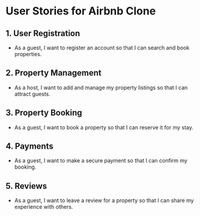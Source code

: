 # User Stories for Airbnb Clone

## 1. User Registration
- As a guest, I want to register an account so that I can search and book properties.

## 2. Property Management
- As a host, I want to add and manage my property listings so that I can attract guests.

## 3. Property Booking
- As a guest, I want to book a property so that I can reserve it for my stay.

## 4. Payments
- As a guest, I want to make a secure payment so that I can confirm my booking.

## 5. Reviews
- As a guest, I want to leave a review for a property so that I can share my experience with others.
